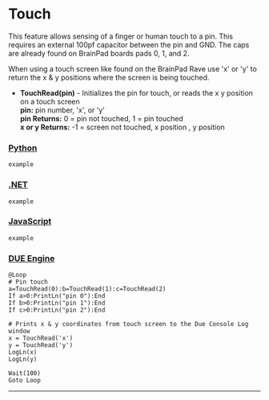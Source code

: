 # Touch

This feature allows sensing of a finger or human touch to a pin. This requires an external 100pf capacitor between the pin and GND. The caps are already found on BrainPad boards pads 0, 1, and 2.

When using a touch screen like found on the BrainPad Rave use 'x' or 'y' to return the x & y positions where the screen is being touched. 

- **TouchRead(pin)** - Initializes the pin for touch, or reads the x y position on a touch screen   <br>
**pin:** pin number, 'x', or 'y' <br>
**pin Returns:** 0 = pin not touched, 1 = pin touched <br>
**x or y Returns:**  -1 = screen not touched, x position , y position

### [Python](#tab/python)
```basic
example
```

### [.NET](#tab/net)
```basic
example
```

### [JavaScript](#tab/javascript)
```basic
example
```

### [DUE Engine](#tab/dueengine)
```basic
@Loop
# Pin touch
a=TouchRead(0):b=TouchRead(1):c=TouchRead(2)
If a>0:PrintLn("pin 0"):End 
If b>0:PrintLn("pin 1"):End
If c>0:PrintLn("pin 2"):End 

# Prints x & y coordinates from touch screen to the Due Console Log window
x = TouchRead('x')
y = TouchRead('y')
LogLn(x)
LogLn(y)

Wait(100)
Goto Loop
```
---